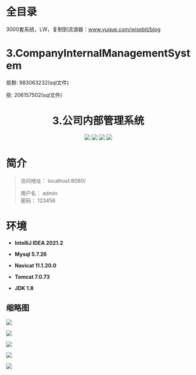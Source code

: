 # 全目录

3000套系统，LW，复制到流浪器：www.yuque.com/wisebit/blog

# 3.CompanyInternalManagementSystem

<p>抠群: 983063232(sql文件)</p>
<p>抠: 206157502(sql文件)</p>

<p><h1 align="center">3.公司内部管理系统</h1></p>

<p align="center">
	<img src="https://img.shields.io/badge/jdk-1.8-orange.svg"/>
    <img src="https://img.shields.io/badge/spring-5.x-lightgrey.svg"/>
    <img src="https://img.shields.io/badge/hibernate-3.x-blue.svg"/>
    <img src="https://img.shields.io/badge/struts-3.0.x-yellow.svg"/>
</p>

# 简介
> 
> 访问地址： localhost:8080/
>
> 用户名： admin  
>密码： 123456
>   


# 环境

- <b>IntelliJ IDEA 2021.2</b>

- <b>Mysql 5.7.26</b>

- <b>Navicat  11.1.20.0</b>

- <b>Tomcat 7.0.73</b>

- <b>JDK 1.8</b>


## 缩略图

![](https://bitwise.oss-cn-heyuan.aliyuncs.com/2024/9/10/e16deb3a-43a6-4fb6-b1eb-d6c429f68bba.png)

![](https://bitwise.oss-cn-heyuan.aliyuncs.com/2024/9/10/564db74c-00f1-428a-9848-2c6e344da359.png)

![](https://bitwise.oss-cn-heyuan.aliyuncs.com/2024/9/10/31814d00-29d8-4a1f-a5de-901f10de8ac6.png)

![](https://bitwise.oss-cn-heyuan.aliyuncs.com/2024/9/10/b07862ad-4430-4a9f-8558-ef2856cdf248.png)

![](https://bitwise.oss-cn-heyuan.aliyuncs.com/2024/9/10/7e1e2e05-a5c0-4b40-807d-c9ff9eb5c16b.png)


